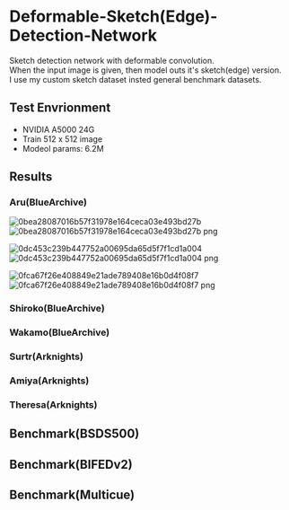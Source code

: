 # Deformable-Sketch(Edge)-Detection-Network
Sketch detection network with deformable convolution.  
When the input image is given, then model outs it's sketch(edge) version.  
I use my custom sketch dataset insted general benchmark datasets.  

## Test Envrionment  
- NVIDIA A5000 24G
- Train 512 x 512 image
- Modeol params: 6.2M

## Results  
### Aru(BlueArchive)    
![0bea28087016b57f31978e164ceca03e493bd27b](https://github.com/user-attachments/assets/8ec04b2c-8eea-4748-9ea3-a9b2ac763f8b)
![0bea28087016b57f31978e164ceca03e493bd27b png](https://github.com/user-attachments/assets/c513aa9a-b504-4ad5-9d9b-144092494c4a)

![0dc453c239b447752a00695da65d5f7f1cd1a004](https://github.com/user-attachments/assets/a3400808-e223-4ed3-8a7f-04722275c55c)
![0dc453c239b447752a00695da65d5f7f1cd1a004 png](https://github.com/user-attachments/assets/95f97b2d-1ea4-4459-b2f1-9e67806ce28d)
 
![0fca67f26e408849e21ade789408e16b0d4f08f7](https://github.com/user-attachments/assets/a019a11e-8ae3-441b-9095-724cd6f423bf)
![0fca67f26e408849e21ade789408e16b0d4f08f7 png](https://github.com/user-attachments/assets/a4a20db5-ab56-4318-8077-3809f66b9226)


### Shiroko(BlueArchive)  
### Wakamo(BlueArchive)  
### Surtr(Arknights)   
### Amiya(Arknights)    
### Theresa(Arknights)  

## Benchmark(BSDS500)  
## Benchmark(BIFEDv2)  
## Benchmark(Multicue)  
